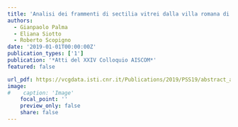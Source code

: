 ```yaml
---
title: 'Analisi dei frammenti di sectilia vitrei dalla villa romana di Aiano-Torraccia di Chiusi (SI) e studio della tecnica di esecuzione'
authors:
  - Gianpaolo Palma
  - Eliana Siotto
  - Roberto Scopigno
date: '2019-01-01T00:00:00Z'
publication_types: ['1']
publication: '*Atti del XXIV Colloquio AISCOM*'
featured: false

url_pdf: https://vcgdata.isti.cnr.it/Publications/2019/PSS19/abstract_aiano.pdf
image:
#    caption: 'Image'
    focal_point: ''
    preview_only: false
    share: false
---
```

